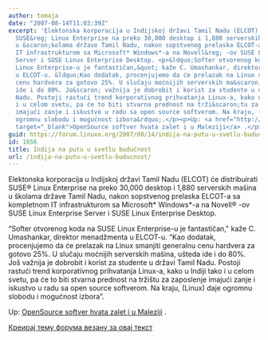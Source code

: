 ```yaml
---
author: tomaja
date: "2007-08-14T11:03:39Z"
excerpt: 'Elektonska korporacija u Indijskoj državi Tamil Nadu (ELCOT) će distribuirati
  SUSE&reg; Linux Enterprise na preko 30,000 desktop i 1,880 serverskih ma&scaron;ina
  u &scaron;kolama države Tamil Nadu, nakon sopstvenog prelaska ELCOT-a sa kompletnom
  IT infrastrukturom sa Microsoft* Windows*-a na Novell&reg; -ov SUSE Linux Enterprise
  Server i SUSE Linux Enterprise Desktop. <p>&ldquo;Softer otvorenog koda na SUSE
  Linux Enterprise-u je fantastičan,&quot; kaže C. Umashankar, direktor menadžmenta
  u ELCOT-u. &ldquo;Kao dodatak, procenjujemo da će prelazak na Linux smanjiti generalnu
  cenu hardvera za gotovo 25%. U slučaju moćnijih serverskih ma&scaron;ina, u&scaron;teda
  ide i do 80%. Jo&scaron; važnija je dobrobit i korist za studente u državi Tamil
  Nadu. Postoji rastući trend korporativnog prihvatanja Linux-a, kako u Indiji tako
  i u celom svetu, pa će to biti stvarna prednost na trži&scaron;tu za zaposlenje
  imajući zanje i iskustvo u radu sa open source softverom. Na kraju, (Linux) daje
  ogromnu slobodu i mogućnost izbora&rdquo;.</p><p>Up: <a href="http://www.zdnetasia.com/news/software/0,39044164,62030775,00.htm"
  target="_blank">OpenSource softver hvata zalet i u Maleziji</a> .</p>'
guid: https://forum.linuxo.org/2007/08/14/indija-na-putu-u-svetlu-buducnost/
id: 1856
title: Indija na putu u svetlu budućnost
url: /indija-na-putu-u-svetlu-buducnost/
---
```

Elektonska korporacija u Indijskoj državi Tamil Nadu (ELCOT) će distribuirati SUSE&reg; Linux Enterprise na preko 30,000 desktop i 1,880 serverskih ma&scaron;ina u &scaron;kolama države Tamil Nadu, nakon sopstvenog prelaska ELCOT-a sa kompletnom IT infrastrukturom sa Microsoft\* Windows\*-a na Novell&reg; -ov SUSE Linux Enterprise Server i SUSE Linux Enterprise Desktop. 

&ldquo;Softer otvorenog koda na SUSE Linux Enterprise-u je fantastičan," kaže C. Umashankar, direktor menadžmenta u ELCOT-u. &ldquo;Kao dodatak, procenjujemo da će prelazak na Linux smanjiti generalnu cenu hardvera za gotovo 25%. U slučaju moćnijih serverskih ma&scaron;ina, u&scaron;teda ide i do 80%. Jo&scaron; važnija je dobrobit i korist za studente u državi Tamil Nadu. Postoji rastući trend korporativnog prihvatanja Linux-a, kako u Indiji tako i u celom svetu, pa će to biti stvarna prednost na trži&scaron;tu za zaposlenje imajući zanje i iskustvo u radu sa open source softverom. Na kraju, (Linux) daje ogromnu slobodu i mogućnost izbora&rdquo;.

Up: <a href="http://www.zdnetasia.com/news/software/0,39044164,62030775,00.htm" target="_blank">OpenSource softver hvata zalet i u Maleziji</a> .

<!--break-->

[Креирај тему форума везану за овај текст](https://linuxo.org/nova-tema-na-forumu/?se_pid=1856)